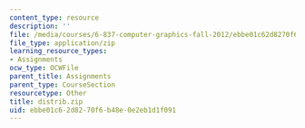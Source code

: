 ```yaml
---
content_type: resource
description: ''
file: /media/courses/6-837-computer-graphics-fall-2012/ebbe01c62d8270f6b48e0e2eb1d1f091_distrib.zip
file_type: application/zip
learning_resource_types:
- Assignments
ocw_type: OCWFile
parent_title: Assignments
parent_type: CourseSection
resourcetype: Other
title: distrib.zip
uid: ebbe01c6-2d82-70f6-b48e-0e2eb1d1f091
---
```

